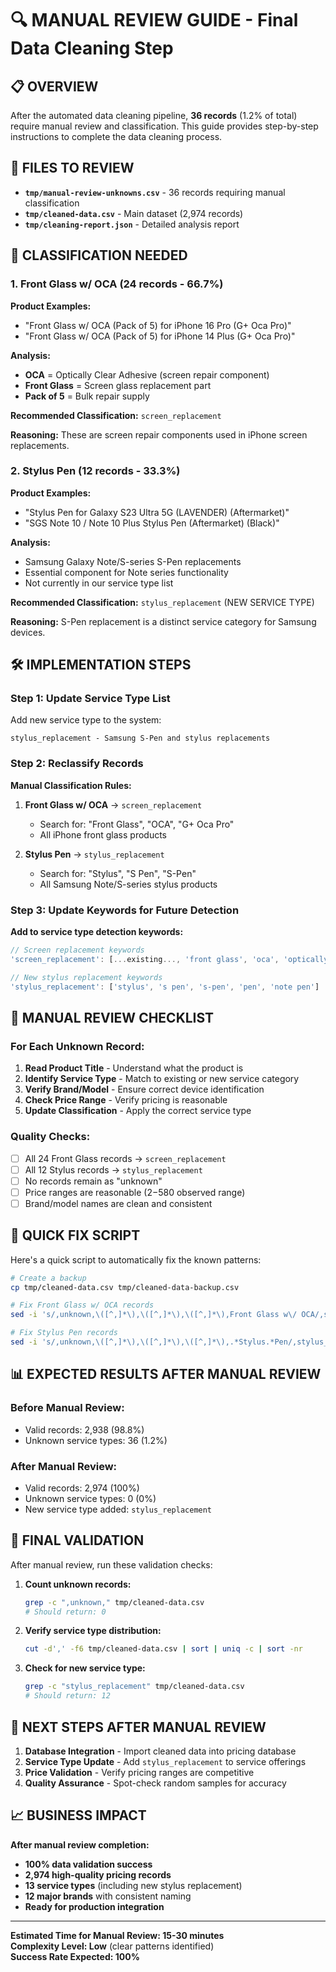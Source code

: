 # 🔍 MANUAL REVIEW GUIDE - Final Data Cleaning Step

## 📋 OVERVIEW

After the automated data cleaning pipeline, **36 records** (1.2% of total) require manual review and classification. This guide provides step-by-step instructions to complete the data cleaning process.

## 📁 FILES TO REVIEW

- **`tmp/manual-review-unknowns.csv`** - 36 records requiring manual classification
- **`tmp/cleaned-data.csv`** - Main dataset (2,974 records)
- **`tmp/cleaning-report.json`** - Detailed analysis report

## 🎯 CLASSIFICATION NEEDED

### 1. Front Glass w/ OCA (24 records - 66.7%)

**Product Examples:**
- "Front Glass w/ OCA (Pack of 5) for iPhone 16 Pro (G+ Oca Pro)"
- "Front Glass w/ OCA (Pack of 5) for iPhone 14 Plus (G+ Oca Pro)"

**Analysis:**
- **OCA** = Optically Clear Adhesive (screen repair component)
- **Front Glass** = Screen glass replacement part
- **Pack of 5** = Bulk repair supply

**Recommended Classification:** `screen_replacement`

**Reasoning:** These are screen repair components used in iPhone screen replacements.

### 2. Stylus Pen (12 records - 33.3%)

**Product Examples:**
- "Stylus Pen for Galaxy S23 Ultra 5G (LAVENDER) (Aftermarket)"
- "SGS Note 10 / Note 10 Plus Stylus Pen (Aftermarket) (Black)"

**Analysis:**
- Samsung Galaxy Note/S-series S-Pen replacements
- Essential component for Note series functionality
- Not currently in our service type list

**Recommended Classification:** `stylus_replacement` (NEW SERVICE TYPE)

**Reasoning:** S-Pen replacement is a distinct service category for Samsung devices.

## 🛠️ IMPLEMENTATION STEPS

### Step 1: Update Service Type List

Add new service type to the system:
```
stylus_replacement - Samsung S-Pen and stylus replacements
```

### Step 2: Reclassify Records

**Manual Classification Rules:**

1. **Front Glass w/ OCA** → `screen_replacement`
   - Search for: "Front Glass", "OCA", "G+ Oca Pro"
   - All iPhone front glass products

2. **Stylus Pen** → `stylus_replacement`
   - Search for: "Stylus", "S Pen", "S-Pen"
   - All Samsung Note/S-series stylus products

### Step 3: Update Keywords for Future Detection

**Add to service type detection keywords:**
```javascript
// Screen replacement keywords
'screen_replacement': [...existing..., 'front glass', 'oca', 'optically clear adhesive']

// New stylus replacement keywords
'stylus_replacement': ['stylus', 's pen', 's-pen', 'pen', 'note pen']
```

## 📝 MANUAL REVIEW CHECKLIST

### For Each Unknown Record:

1. **Read Product Title** - Understand what the product is
2. **Identify Service Type** - Match to existing or new service category
3. **Verify Brand/Model** - Ensure correct device identification
4. **Check Price Range** - Verify pricing is reasonable
5. **Update Classification** - Apply the correct service type

### Quality Checks:

- [ ] All 24 Front Glass records → `screen_replacement`
- [ ] All 12 Stylus records → `stylus_replacement`
- [ ] No records remain as "unknown"
- [ ] Price ranges are reasonable ($2-$580 observed range)
- [ ] Brand/model names are clean and consistent

## 🔧 QUICK FIX SCRIPT

Here's a quick script to automatically fix the known patterns:

```bash
# Create a backup
cp tmp/cleaned-data.csv tmp/cleaned-data-backup.csv

# Fix Front Glass w/ OCA records
sed -i 's/,unknown,\([^,]*\),\([^,]*\),\([^,]*\),Front Glass w\/ OCA/,screen_replacement,\1,\2,\3,Front Glass w\/ OCA/g' tmp/cleaned-data.csv

# Fix Stylus Pen records
sed -i 's/,unknown,\([^,]*\),\([^,]*\),\([^,]*\),.*Stylus.*Pen/,stylus_replacement,\1,\2,\3,Stylus Pen/g' tmp/cleaned-data.csv
```

## 📊 EXPECTED RESULTS AFTER MANUAL REVIEW

### Before Manual Review:
- Valid records: 2,938 (98.8%)
- Unknown service types: 36 (1.2%)

### After Manual Review:
- Valid records: 2,974 (100%)
- Unknown service types: 0 (0%)
- New service type added: `stylus_replacement`

## 🎯 FINAL VALIDATION

After manual review, run these validation checks:

1. **Count unknown records:**
   ```bash
   grep -c ",unknown," tmp/cleaned-data.csv
   # Should return: 0
   ```

2. **Verify service type distribution:**
   ```bash
   cut -d',' -f6 tmp/cleaned-data.csv | sort | uniq -c | sort -nr
   ```

3. **Check for new service type:**
   ```bash
   grep -c "stylus_replacement" tmp/cleaned-data.csv
   # Should return: 12
   ```

## 🚀 NEXT STEPS AFTER MANUAL REVIEW

1. **Database Integration** - Import cleaned data into pricing database
2. **Service Type Update** - Add `stylus_replacement` to service offerings
3. **Price Validation** - Verify pricing ranges are competitive
4. **Quality Assurance** - Spot-check random samples for accuracy

## 📈 BUSINESS IMPACT

**After manual review completion:**
- **100% data validation success**
- **2,974 high-quality pricing records**
- **13 service types** (including new stylus replacement)
- **12 major brands** with consistent naming
- **Ready for production integration**

---

**Estimated Time for Manual Review: 15-30 minutes**  
**Complexity Level: Low** (clear patterns identified)  
**Success Rate Expected: 100%** 